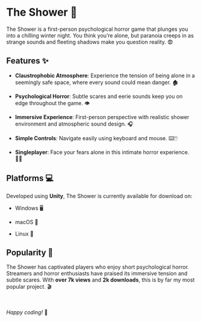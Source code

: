 # The Shower 🚿

The Shower is a first-person psychological horror game that plunges you into a chilling winter night. You think you’re alone, but paranoia creeps in as strange sounds and fleeting shadows make you question reality. 😨

## Features ✨

- **Claustrophobic Atmosphere**: Experience the tension of being alone in a seemingly safe space, where every sound could mean danger. 🏚️

- **Psychological Horror**: Subtle scares and eerie sounds keep you on edge throughout the game. 👁️

- **Immersive Experience**: First-person perspective with realistic shower environment and atmospheric sound design. 🎧

- **Simple Controls**: Navigate easily using keyboard and mouse. ⌨️🖱️

- **Singleplayer**: Face your fears alone in this intimate horror experience. 🕵️‍♂️

## Platforms 💻

Developed using **Unity**, The Shower is currently available for download on:

- Windows 🖥️

- macOS 🍏

- Linux 🐧

## Popularity 🌟

The Shower has captivated players who enjoy short psychological horror. Streamers and horror enthusiasts have praised its immersive tension and subtle scares. With **over 7k views** and **2k downloads**, this is by far my most popular project. 🎬

<br>

_Happy coding!_ 🚀

